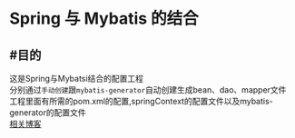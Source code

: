 Spring 与 Mybatis 的结合
==============
#目的
----
这是Spring与Mybatsi结合的配置工程   
分别通过`手动创建`跟`mybatis-generator`自动创建生成bean、dao、mapper文件   
工程里面有所需的pom.xml的配置,springContext的配置文件以及mybatis-generator的配置文件   
<a href="http://47.52.69.145/wordpress/?m=20190316" target="_blank">相关博客</a>
